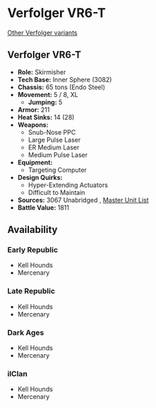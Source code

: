 # Verfolger VR6-T 

[Other Verfolger variants](../verfolger.md) 

## Verfolger VR6-T 

- **Role:** Skirmisher 
- **Tech Base:** Inner Sphere (3082) 
- **Chassis:** 65 tons (Endo Steel) 
- **Movement:** 5 / 8, XL 
  - **Jumping:** 5 
- **Armor:** 211 
- **Heat Sinks:** 14 (28) 
- **Weapons:** 
  - Snub-Nose PPC 
  - Large Pulse Laser 
  - ER Medium Laser 
  - Medium Pulse Laser 
- **Equipment:** 
  - Targeting Computer 
- **Design Quirks:** 
  - Hyper-Extending Actuators 
  - Difficult to Maintain 
- **Sources:** 3067 Unabridged , [Master Unit List](http://masterunitlist.info/Unit/Details/5689) 
- **Battle Value:** 1811 

## Availability 

### Early Republic 

- Kell Hounds 
- Mercenary 

### Late Republic 

- Kell Hounds 
- Mercenary 

### Dark Ages 

- Kell Hounds 
- Mercenary 

### ilClan 

- Kell Hounds 
- Mercenary 

